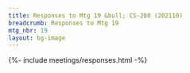 ```yaml
---
title: Responses to Mtg 19 &bull; CS-280 (202110)
breadcrumb: Responses to Mtg 19
mtg_nbr: 19
layout: bg-image
---
```


{%- include meetings/responses.html -%}

